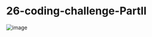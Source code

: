 # 26-coding-challenge-PartII
![image](https://user-images.githubusercontent.com/114886588/210148838-93634a28-31e7-4a33-a3ec-88649c94fb92.png)
